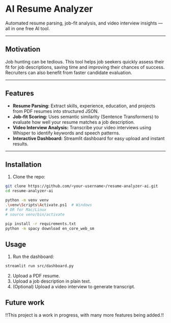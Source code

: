 # AI Resume Analyzer

Automated resume parsing, job-fit analysis, and video interview insights — all in one free AI tool.

---

## Motivation

Job hunting can be tedious. This tool helps job seekers quickly assess their fit for job descriptions, saving time and improving their chances of success. Recruiters can also benefit from faster candidate evaluation.

---

## Features

- **Resume Parsing:** Extract skills, experience, education, and projects from PDF resumes into structured JSON.  
- **Job-fit Scoring:** Uses semantic similarity (Sentence Transformers) to evaluate how well your resume matches a job description.  
- **Video Interview Analysis:** Transcribe your video interviews using Whisper to identify keywords and speech patterns.  
- **Interactive Dashboard:** Streamlit dashboard for easy upload and instant results.

---

## Installation

1. Clone the repo:
```bash
git clone https://github.com/<your-username>/resume-analyzer-ai.git
cd resume-analyzer-ai

python -m venv venv
.\venv\Scripts\Activate.ps1  # Windows
# OR for Mac/Linux
# source venv/bin/activate

pip install -r requirements.txt
python -m spacy download en_core_web_sm
```

## Usage

1. Run the dashboard:
```bash
streamlit run src/dashboard.py
```
2. Upload a PDF resume.
3. Upload a job description in plain text.
4. (Optional) Upload a video interview to generate transcript.

## Future work
!!This project is a work in progress, with many more features being added.!!

